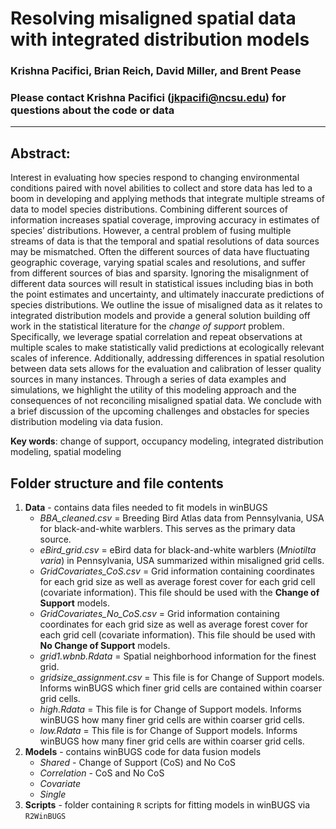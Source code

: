 # Resolving misaligned spatial data with integrated distribution models  

### Krishna Pacifici, Brian Reich, David Miller, and Brent Pease  

### Please contact Krishna Pacifici (jkpacifi@ncsu.edu) for questions about the code or data  

---  

## Abstract:  
Interest in evaluating how species respond to changing environmental conditions paired with novel abilities to collect and store data has led to a boom in developing and applying methods that integrate multiple streams of data to model species distributions. Combining different sources of information increases spatial coverage, improving accuracy in estimates of species’ distributions.  However, a central problem of fusing multiple streams of data is that the temporal and spatial resolutions of data sources may be mismatched.  Often the different sources of data have fluctuating geographic coverage, varying spatial scales and resolutions, and suffer from different sources of bias and sparsity.  Ignoring the misalignment of different data sources will result in statistical issues including bias in both the point estimates and uncertainty, and ultimately inaccurate predictions of species distributions.  We outline the issue of misaligned data as it relates to integrated distribution models and provide a general solution building off work in the statistical literature for the *change of support* problem.  Specifically, we leverage spatial correlation and repeat observations at multiple scales to make statistically valid predictions at ecologically relevant scales of inference.  Additionally, addressing differences in spatial resolution between data sets allows for the evaluation and calibration of lesser quality sources in many instances. Through a series of data examples and simulations, we highlight the utility of this modeling approach and the consequences of not reconciling misaligned spatial data. We conclude with a brief discussion of the upcoming challenges and obstacles for species distribution modeling via data fusion.  

**Key words**: change of support, occupancy modeling, integrated distribution modeling, spatial modeling

## Folder structure and file contents

1. **Data** - contains data files needed to fit models in winBUGS   
   * *BBA_cleaned.csv* = Breeding Bird Atlas data from Pennsylvania, USA for black-and-white warblers. This serves as the primary data source.    
   * *eBird_grid.csv* = eBird data for black-and-white warblers (*Mniotilta varia*) in Pennsylvania, USA summarized within misaligned grid cells.    
   * *GridCovariates_CoS.csv* = Grid information containing coordinates for each grid size as well as average forest cover for each grid cell (covariate information). This file should be used with the **Change of Support** models. 
   * *GridCovariates_No_CoS.csv* = Grid information containing coordinates for each grid size as well as average forest cover for each grid cell (covariate information). This file should be used with **No Change of Support** models.    
   * *grid1.wbnb.Rdata* = Spatial neighborhood information for the finest grid.    
   * *gridsize_assignment.csv* = This file is for Change of Support models. Informs winBUGS which finer grid cells are contained within coarser grid cells.    
   * *high.Rdata* = This file is for Change of Support models. Informs winBUGS how many finer grid cells are within coarser grid cells.    
   * *low.Rdata* = This file is for Change of Support models. Informs winBUGS how many finer grid cells are within coarser grid cells.    
2. **Models** - contains winBUGS code for data fusion models    
   * *Shared* - Change of Support (CoS) and No CoS    
   * *Correlation* - CoS and No CoS    
   * *Covariate*    
   * *Single*     
3. **Scripts** - folder containing `R` scripts for fitting models in winBUGS via `R2WinBUGS`



